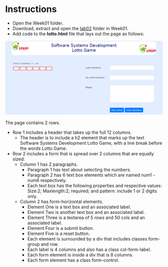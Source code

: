 
# Instructions

- Open the Week01 folder. 
- Download, extract and open the [lab02](archives/lab02.zip) folder in Week01.
- Add code to the **lotto.html** file that lays out the page as follows:

![](img/ex.png)

The page contains 2 rows.

- Row 1 includes a header that takes up the full 12 columns.
  - The header is to include a h2 element that marks up the text Software Systems Development Lotto Game, with a line break before the words Lotto Game.
- Row 2 includes a form that is spread over 2 columns that are equally sized:
   - Column 1 has 2 paragraphs. 
     - Paragraph 1 has text about selecting the numbers.
     - Paragraph 2 has 6 text box elements which are named num1 - num6 respectively.
     - Each text box has the following properties and respective values: Size:2; Maxlength:2; required; and pattern: include 1 or 2 digits only.    
   - Column 2 has form-horizontal elements.
     - Element One is a text box and an associated label.
     - Element Two is another text box and an associated label.
     - Element Three is a textarea of 5 rows and 50 cols and an associated label.
     - Element Four is a submit button.
     - Element Five is a reset button.
     - Each element is surrounded by a div that includes classes form-group and row. 
     - Each label is 4 columns and also has a class col-form-label.
     - Each form element is inside a div that is 8 columns.
     - Each form element has a class form-control.
   

     